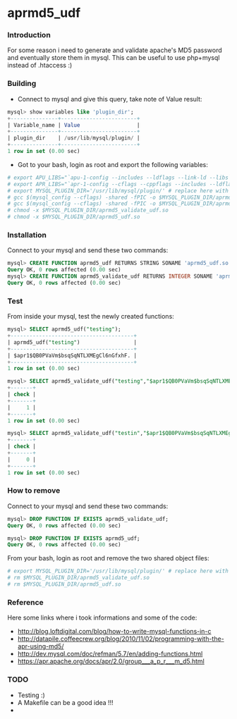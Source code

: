 # aprmd5_udf

### Introduction
For some reason i need to generate and validate apache's MD5 password and eventually store them in mysql. 
This can be useful to use php+mysql instead of .htaccess :)

### Building

- Connect to mysql and give this query, take note of Value result:
```sql
mysql> show variables like 'plugin_dir';
+---------------+------------------------+
| Variable_name | Value                  |
+---------------+------------------------+
| plugin_dir    | /usr/lib/mysql/plugin/ |
+---------------+------------------------+
1 row in set (0.00 sec)
```
- Got to your bash, login as root and export the following variables:

```sh
# export APU_LIBS="`apu-1-config --includes --ldflags --link-ld --libs`"
# export APR_LIBS="`apr-1-config --cflags --cppflags --includes --ldflags --link-ld --libs`"
# export MYSQL_PLUGIN_DIR='/usr/lib/mysql/plugin/' # replace here with the variable value
# gcc $(mysql_config --cflags) -shared -fPIC -o $MYSQL_PLUGIN_DIR/aprmd5_validate_udf.so aprmd5_validate_udf.c $APR_LIBS $APU_LIBS 
# gcc $(mysql_config --cflags) -shared -fPIC -o $MYSQL_PLUGIN_DIR/aprmd5_udf.so aprmd5_udf.c $APR_LIBS $APU_LIBS
# chmod -x $MYSQL_PLUGIN_DIR/aprmd5_validate_udf.so
# chmod -x $MYSQL_PLUGIN_DIR/aprmd5_udf.so
```

### Installation
Connect to your mysql and send these two commands:
```sql
mysql> CREATE FUNCTION aprmd5_udf RETURNS STRING SONAME 'aprmd5_udf.so';
Query OK, 0 rows affected (0.00 sec)
mysql> CREATE FUNCTION aprmd5_validate_udf RETURNS INTEGER SONAME 'aprmd5_validate_udf.so';
Query OK, 0 rows affected (0.00 sec)
```

### Test
From inside your mysql, test the newly created functions:
```sql
mysql> SELECT aprmd5_udf("testing");
+---------------------------------------+
| aprmd5_udf("testing")                 |
+---------------------------------------+
| $apr1$QB0PVaVm$bsqSqNTLXMEgCl6nGfxhF. |
+---------------------------------------+
1 row in set (0.00 sec)

mysql> SELECT aprmd5_validate_udf("testing","$apr1$QB0PVaVm$bsqSqNTLXMEgCl6nGfxhF.") AS `check`;
+-------+
| check |
+-------+
|     1 |
+-------+
1 row in set (0.00 sec)

mysql> SELECT aprmd5_validate_udf("testin","$apr1$QB0PVaVm$bsqSqNTLXMEgCl6nGfxhF.") AS `check`;
+-------+
| check |
+-------+
|     0 |
+-------+
1 row in set (0.00 sec)
```

### How to remove
Connect to your mysql and send these two commands:
```sql
mysql> DROP FUNCTION IF EXISTS aprmd5_validate_udf;
Query OK, 0 rows affected (0.00 sec)

mysql> DROP FUNCTION IF EXISTS aprmd5_udf;
Query OK, 0 rows affected (0.00 sec)
```

From your bash, login as root and remove the two shared object files:
```sh
# export MYSQL_PLUGIN_DIR='/usr/lib/mysql/plugin/' # replace here with the variable value
# rm $MYSQL_PLUGIN_DIR/aprmd5_validate_udf.so
# rm $MYSQL_PLUGIN_DIR/aprmd5_udf.so
```

### Reference
Here some links where i took informations and some of the code:

- http://blog.loftdigital.com/blog/how-to-write-mysql-functions-in-c
- http://datapile.coffeecrew.org/blog/2010/11/02/programming-with-the-apr-using-md5/
- http://dev.mysql.com/doc/refman/5.7/en/adding-functions.html
- https://apr.apache.org/docs/apr/2.0/group___a_p_r___m_d5.html

### TODO
- Testing :)
- A Makefile can be a good idea !!!
- 
